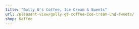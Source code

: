 ```yaml
---
title: "Golly G's Coffee, Ice Cream & Sweets"
url: /pleasent-view/golly-gs-coffee-ice-cream-und-sweets/
shop: Kaffee
---
```

